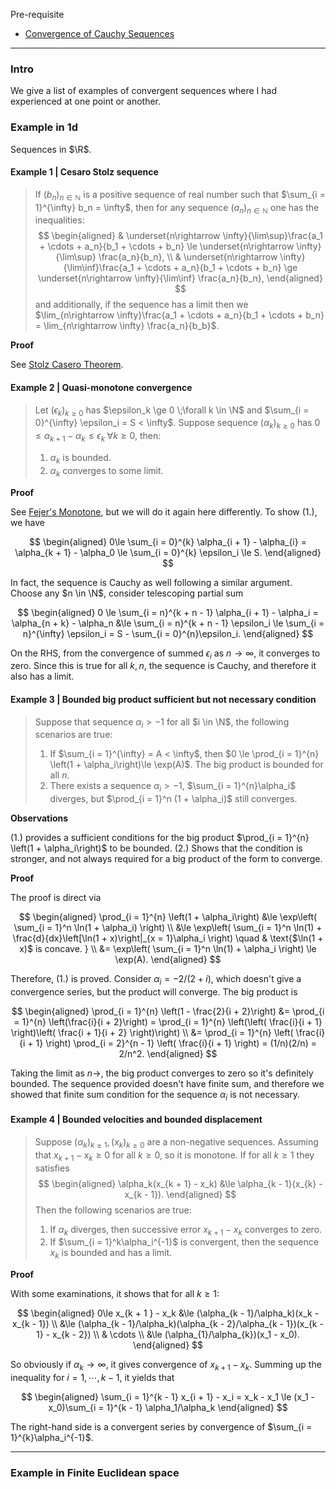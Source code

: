 
Pre-requisite 
- [Convergence of Cauchy Sequences](MATH%20000%20Math%20Essential/Analysis/Convergence%20of%20Cauchy%20Sequences.md)


---
### **Intro**

We give a list of examples of convergent sequences where I had experienced at one point or another. 



### **Example in 1d**

Sequences in $\R$. 

#### **Example 1 | Cesaro Stolz sequence**
> If $(b_n)_{n\in \mathbb N}$ is a positive sequence of real number such that $\sum_{i = 1}^{\infty} b_n = \infty$, then for any sequence $(a_n)_{n\in\mathbb N}$ one has the inequalities: 
> $$
> \begin{aligned}
>   & \underset{n\rightarrow \infty}{\lim\sup}\frac{a_1 + \cdots + a_n}{b_1 + \cdots + b_n} \le 
>   \underset{n\rightarrow \infty}{\lim\sup} \frac{a_n}{b_n}, 
>   \\ 
>   & \underset{n\rightarrow \infty}{\lim\inf}\frac{a_1 + \cdots + a_n}{b_1 + \cdots + b_n} \ge 
>   \underset{n\rightarrow \infty}{\lim\inf} \frac{a_n}{b_n}, 
> \end{aligned}
> $$
> and additionally, if the sequence has a limit then we $\lim_{n\rightarrow \infty}\frac{a_1 + \cdots + a_n}{b_1 + \cdots + b_n} = \lim_{n\rightarrow \infty} \frac{a_n}{b_b}$. 

**Proof**

See [Stolz Casero Theorem](MATH%20000%20Math%20Essential/Analysis/Stolz%20Casero%20Theorem.md). 


#### **Example 2 | Quasi-monotone convergence**
> Let $(\epsilon_k)_{k \ge 0}$ has $\epsilon_k \ge 0 \;\forall k \in \N$ and $\sum_{i = 0}^{\infty} \epsilon_i = S < \infty$. 
> Suppose sequence $(\alpha_k)_{k \ge 0}$ has $0 \le\alpha_{k + 1} - \alpha_k \le \epsilon_k \; \forall k \ge 0$, then: 
> 1. $\alpha_k$ is bounded. 
> 2. $\alpha_k$ converges to some limit. 

**Proof**

See [Fejer's Monotone](AMATH%20516%20Numerical%20Optimizations/Operators%20Theory/Fejer's%20Monotone.md), but we will do it again here differently. 
To show (1.), we have 

$$
\begin{aligned}
    0\le \sum_{i = 0}^{k} \alpha_{i + 1} - \alpha_{i} = \alpha_{k + 1} - \alpha_0 \le 
    \sum_{i = 0}^{k} \epsilon_i \le S. 
\end{aligned}
$$

In fact, the sequence is Cauchy as well following a similar argument. 
Choose any $n \in \N$, consider telescoping partial sum 

$$
\begin{aligned}
    0 \le \sum_{i = n}^{k + n - 1} \alpha_{i + 1} - \alpha_i
    = \alpha_{n + k} - \alpha_n 
    &\le \sum_{i = n}^{k + n - 1} \epsilon_i 
    \le \sum_{i = n}^{\infty} \epsilon_i = S - \sum_{i = 0}^{n}\epsilon_i. 
\end{aligned}
$$

On the RHS, from the convergence of summed $\epsilon_i$ as $n\rightarrow \infty$, it converges to zero. 
Since this is true for all $k, n$, the sequence is Cauchy, and therefore it also has a limit. 


#### **Example 3 | Bounded big product sufficient but not necessary condition**
> Suppose that sequence $\alpha_i > -1$ for all $i \in \N$, the following scenarios are true: 
> 1. If $\sum_{i = 1}^{\infty} = A < \infty$, then $0 \le \prod_{i = 1}^{n} \left(1 + \alpha_i\right)\le \exp(A)$. The big product is bounded for all $n$. 
> 2. There exists a sequence $\alpha_i > -1$, $\sum_{i = 1}^{n}\alpha_i$ diverges, but $\prod_{i = 1}^n (1 + \alpha_i)$ still converges. 

**Observations**

(1.) provides a sufficient conditions for the big product $\prod_{i = 1}^{n} \left(1 + \alpha_i\right)$ to be bounded. 
(2.) Shows that the condition is stronger, and not always required for a big product of the form to converge. 

**Proof**

The proof is direct via 

$$
\begin{aligned}
    \prod_{i = 1}^{n} \left(1 + \alpha_i\right)
    &\le \exp\left(
        \sum_{i = 1}^n \ln(1 + \alpha_i)
    \right)
    \\
    &\le \exp\left(
        \sum_{i = 1}^n \ln(1) + \frac{d}{dx}\left[\ln(1 + x)\right|_{x = 1}\alpha_i
    \right) \quad & \text{$\ln(1 + x)$ is concave. }
    \\
    &=
    \exp\left(
        \sum_{i = 1}^n \ln(1) + \alpha_i
    \right)
    \le \exp(A). 
\end{aligned}
$$

Therefore, (1.) is proved. 
Consider $\alpha_i = - 2/(2 + i)$, which doesn't give a convergence series, but the product will converge. 
The big product is 

$$
\begin{aligned}
    \prod_{i = 1}^{n} \left(1 - \frac{2}{i + 2}\right)
    &= \prod_{i = 1}^{n} \left(\frac{i}{i + 2}\right) = 
    \prod_{i = 1}^{n} \left(\left(
        \frac{i}{i + 1}
    \right)\left(
        \frac{i + 1}{i + 2}
    \right)\right)
    \\
    &= 
    \prod_{i = 1}^{n} \left(
        \frac{i}{i + 1}
    \right)
    \prod_{i = 2}^{n - 1} \left(
        \frac{i}{i + 1}
    \right)
    = (1/n)(2/n) = 2/n^2. 
\end{aligned}
$$

Taking the limit as $n \rightarrow$, the big product converges to zero so it's definitely bounded. 
The sequence provided doesn't have finite sum, and therefore we showed that finite sum condition for the sequence $\alpha_i$ is not necessary. 


#### **Example 4 | Bounded velocities and bounded displacement**
> Suppose $(\alpha_k)_{k \ge 1}, (x_k)_{k \ge 0}$ are a non-negative sequences. 
> Assuming that $x_{k + 1} - x_k \ge 0$ for all $k \ge 0$, so it is monotone.
> If for all $k \ge 1$ they satisfies
> $$
> \begin{aligned}
>     \alpha_k(x_{k + 1} - x_k) 
>     &\le 
>     \alpha_{k - 1}(x_{k} - x_{k - 1}). 
> \end{aligned}
> $$
> Then the following scenarios are true: 
> 1. If $\alpha_k$ diverges, then successive error $x_{k + 1} - x_k$ converges to zero. 
> 2. If $\sum_{i = 1}^k\alpha_i^{-1}$ is convergent, then the sequence $x_k$ is bounded and has a limit. 


**Proof**

With some examinations, it shows that for all $k \ge 1$: 

$$
\begin{aligned}
    0\le x_{k + 1 } - x_k &\le (\alpha_{k - 1}/\alpha_k)(x_k - x_{k - 1})
    \\
    &\le (\alpha_{k - 1}/\alpha_k)(\alpha_{k - 2}/\alpha_{k - 1})(x_{k - 1} - x_{k - 2})
    \\
    & \cdots
    \\
    &\le (\alpha_{1}/\alpha_{k})(x_1 - x_0). 
\end{aligned}
$$

So obviously if $\alpha_k \rightarrow \infty$, it gives convergence of $x_{k +1} - x_k$. 
Summing up the inequality for $i = 1, \cdots, k - 1$, it yields that 

$$
\begin{aligned}
    \sum_{i = 1}^{k - 1} x_{i + 1} - x_i = x_k - x_1 \le
    (x_1 - x_0)\sum_{i = 1}^{k - 1} \alpha_1/\alpha_k
\end{aligned}
$$

The right-hand side is a convergent series by convergence of $\sum_{i = 1}^{k}\alpha_i^{-1}$. 


---
### **Example in Finite Euclidean space**

